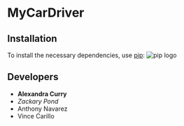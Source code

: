 # MyCarDriver

## Installation
To install the necessary dependencies, use [pip](https://pypi.org/project/pip/):
![pip logo](https://pypi.org/static/images/logo-large.9f732b5f.svg)

## Developers
- **Alexandra Curry**
- *Zackary Pond*
- Anthony Navarez
- Vince Carillo
